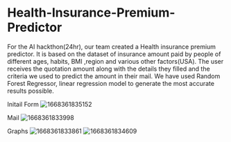 # Health-Insurance-Premium-Predictor

For the AI hackthon(24hr), our team created a Health insurance premium predictor. 
It is based on the dataset of insurance amount paid by people of different ages, habits, BMI ,region and various other factors(USA).
The user receives the quotation amount along with the details they filled and the criteria we used to predict the amount in their mail. 
We have used Random Forest Regressor, linear regression model to generate the most accurate results possible.


Initail Form
![1668361835152](https://github.com/Kushmathur1206/Health-Insurance-Premium-Predictor/assets/99969817/a4064a59-86bb-4df1-8b2b-4c72986e906d)



Mail
![1668361833998](https://github.com/Kushmathur1206/Health-Insurance-Premium-Predictor/assets/99969817/a28963b7-18f6-4647-bfb3-0a5e126c3a43)



Graphs
![1668361833861](https://github.com/Kushmathur1206/Health-Insurance-Premium-Predictor/assets/99969817/df56d2fe-30d1-4247-aea2-74069eeae58d)
![1668361834609](https://github.com/Kushmathur1206/Health-Insurance-Premium-Predictor/assets/99969817/b06ba6a9-4cab-41e6-aa5e-fff7c384b49c)

